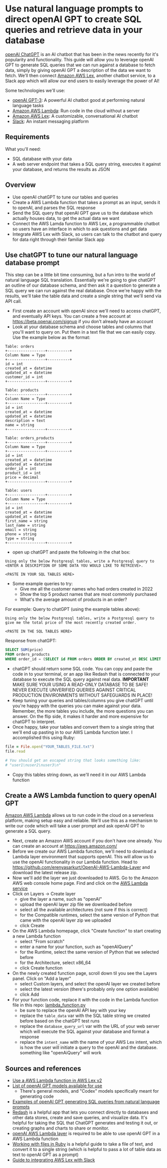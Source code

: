 # Use natural language prompts to direct openAI GPT to create SQL queries and retrieve data in your database
[openAI ChatGPT](https://chat.openai.com/chat) is an AI chatbot that has been in the news recently for it's popularity and functionality. This guide will allow you to leverage openAI GPT to generate SQL queries that we can run against a database to fetch data, simply by giving openAI GPT a description of the data we want to fetch. We'll then connect [Amazon AWS Lex](https://aws.amazon.com/lex/), another chatbot service, to a Slack app which will allow our end users to easily leverage the power of AI!

Some technologies we'll use:
- [openAI GPT-3](https://openai.com/api/): A powerful AI chatbot good at performing natural language tasks
- [Amazon AWS Lambda](https://aws.amazon.com/lambda/): Run code in the cloud without a server
- [Amazon AWS Lex](https://aws.amazon.com/lex/): A customizable, conversational AI chatbot
- [Slack](https://slack.com/): An instant messaging platform

## Requirements
What you'll need:
- SQL database with your data
- A web server endpoint that takes a SQL query string, executes it against your database, and returns the results as JSON

## Overview
- Use openAI chatGPT to tune our tables and queries
- Create a AWS Lambda function that takes a prompt as an input, sends it to openAI, and parses the SQL response
- Send the SQL query that openAI GPT gave us to the database which actually houses data, to get the actual data we want
- Connect the AWS Lamda function to AWS Lex, a programmable chatbot so users have an interface in which to ask questions and get data
- Integrate AWS Lex with Slack, so users can talk to the chatbot and query for data right through their familiar Slack app

## Use chatGPT to tune our natural language database prompt
This step can be a little bit time consuming, but a fun intro to the world of natural language SQL translation. Essentially we're going to give chatGPT an outline of our database schema, and then ask it a question to generate a SQL query we can run against the real database. Once we're happy with the results, we'll take the table data and create a single string that we'll send via API call.

- First create an account with openAI since we'll need to access chatGPT, and eventually API keys. You can create a free account at https://beta.openai.com/signup if you don't already have an account
- Look at your database schema and choose tables and columns that you'll want to query on. Put them in a text file that we can easily copy. Use the example below as the format:
```
Table: orders
+-----------------+----------+
Column Name = Type
+-----------------+----------+
id = int
created_at = datetime
updated_at = datetime
customer_id = int
+-----------------+----------+

Table: products
+-----------------+----------+
Column Name = Type
+-----------------+----------+
id = int
created_at = datetime
updated_at = datetime
description = text
name = string
+-----------------+----------+

Table: orders_products
+-----------------+----------+
Column Name = Type
+-----------------+----------+
id = int
created_at = datetime
updated_at = datetime
order_id = int
product_id = int
price = decimal
+-----------------+----------+

Table: users
+-----------------+----------+
Column Name = Type
+-----------------+----------+
id = int
created_at = datetime
updated_at = datetime
first_name = string
last_name = string
email = string
phone = string
type = string
+-----------------+----------+
```
- open up chatGPT and paste the following in the chat box:
```
Using only the below Postgresql tables, write a Postgresql query to <ENTER A DESCRIPTION OF SOME DATA YOU WOULD LIKE TO RETRIEVE>.

<PASTE IN YOUR SQL TABLES HERE>
```
- Some example queries to try:
  - Give me all the customer names who had orders created in 2022
  - Show the top 5 product names that are most commonly purchased
  - What's the average amount of products in an order?

For example:
Query to chatGPT (using the example tables above):
```
Using only the below Postgresql tables, write a Postgresql query to give me the total price of the most recently created order.

<PASTE IN THE SQL TABLES HERE>
```

Response from chatGPT:
```sql
SELECT SUM(price)
FROM orders_products
WHERE order_id = (SELECT id FROM orders ORDER BY created_at DESC LIMIT 1);
```

- chatGPT should return some SQL code. You can copy and paste the code in to your terminal, or an app like Redash that is connected to your database to execute the SQL query against real data. **IMPORTANT** MAKE SURE YOUR USING A READ-ONLY DATABASE TO BE SAFE! NEVER EXECUTE UNVERIFIED QUERIES AGAINST CRITICAL PRODUCTION ENVIRONMENTS WITHOUT SAFEGUARDS IN PLACE!
- Keep tuning your queries and tables/columns you give chatGPT until you're happy with the queries you can make against your data. Remember, the more tables you include, the more questions you can answer. On the flip side, it makes it harder and more expensive for chatGPT to interpret.
- Once happy, take your tables and convert them to a single string that we'll end up pasting in to our AWS Lambda function later. I accomplished this using Ruby:
```ruby
file = File.open("YOUR_TABLES_FILE.txt")
file.read

# You should get an escaped string that looks something like:
# "user1\nuser2\nuser3\n"
```
- Copy this tables string down, as we'll need it in our AWS Lambda function

## Create a AWS Lambda function to query openAI GPT
[Amazon AWS Lambda](https://aws.amazon.com/lambda/) allows us to run code in the cloud on a serverless platform, making setup easy and reliable. We'll use this as a mechanism to write our code which will take a user prompt and ask openAI GPT to generate a SQL query.
- Next, create an Amazon AWS account if you don't have one already. You can create an account at https://aws.amazon.com/
- Before we create our AWS Lambda function, we'll need to download a Lambda layer environment that supports openAI. This will allow us to use the openAI functionality in our Lambda function. Head to https://github.com/erenyasarkurt/OpenAI-AWS-Lambda-Layer and download the latest release zip.
- Now we'll add the layer we just downloaded to AWS. Go to the Amazon AWS web console home page. Find and click on the [AWS Lambda service](https://aws.amazon.com/lambda/)
- Click on Layers -> Create layer
  - give the layer a name, such as "openAI"
  - upload the openAI layer zip file we downloaded before
  - select all the available architectures (not sure if this is correct)
  - for the Compatible runtimes, select the same version of Python that came with the openAI layer zip we uploaded
  - click Create
- On the AWS Lambda homepage, click "Create function" to start creating a new Lambda function
  - select "From scratch"
  - enter a name for your function, such as "openAIQuery"
  - for the Runtime, select the same version of Python that we selected before
  - for the Architecture, select x86_64
  - click Create function
- On the newly created function page, scroll down til you see the Layers panel. Click on "Add a layer"
  - select Custom layers, and select the openAI layer we created before
  - select the latest version (there's probably only one option available)
  - click Add
- For your function code, replace it with the code in the Lambda function file in this repo: [lambda_function.py](https://github.com/bcwik9/openAI-database-query-chatbot/blob/main/lambda_function.py)
  - be sure to replace the openAI API key with your key
  - replace the `table_data` var with the SQL table string we created before based on the chatGPT test runs
  - replace the `database_query_url` var with the URL of your web server which will execute the SQL against your database and format a response
  - replace the `intent_name` with the name of your AWS Lex intent, which is how the user will initiate a query to the openAI and the database. something like "openAiQuery" will work

## Sources and references
- [Use a AWS Lambda function in AWS Lex v2](https://docs.aws.amazon.com/lexv2/latest/dg/lambda.html)
- [List of openAI GPT models available for use](https://beta.openai.com/docs/models/overview)
  - There's general models, and "Codex" models specifically meant for generating code
- [Examples of openAI GPT generating SQL queries from natural language prompts](https://beta.openai.com/examples/default-sql-translate)
- [Redash](https://redash.io/) is a helpful app that lets you connect directly to databases and other data stores, create and save queries, and visualize data. It's helpful for taking the SQL that ChatGPT generates and testing it out, or creating graphs and charts to share or monitor.
- [openAI AWS Lambda layer](https://github.com/erenyasarkurt/OpenAI-AWS-Lambda-Layer) is required to be able to use openAI GPT in a AWS Lambda function
- [Working with files in Ruby](https://www.rubyguides.com/2015/05/working-with-files-ruby/) is a helpful guide to take a file of text, and convert it to a single string (which is helpful to pass a lot of table data as text to openAI GPT as a prompt)
- [Guide to integrating AWS Lex with Slack](https://docs.aws.amazon.com/lexv2/latest/dg/deploy-slack.html)
